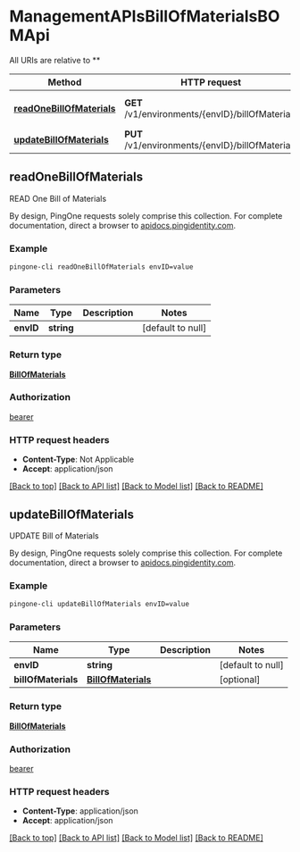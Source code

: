 # ManagementAPIsBillOfMaterialsBOMApi

All URIs are relative to **

Method | HTTP request | Description
------------- | ------------- | -------------
[**readOneBillOfMaterials**](ManagementAPIsBillOfMaterialsBOMApi.md#readOneBillOfMaterials) | **GET** /v1/environments/{envID}/billOfMaterials | READ One Bill of Materials
[**updateBillOfMaterials**](ManagementAPIsBillOfMaterialsBOMApi.md#updateBillOfMaterials) | **PUT** /v1/environments/{envID}/billOfMaterials | UPDATE Bill of Materials



## readOneBillOfMaterials

READ One Bill of Materials

By design, PingOne requests solely comprise this collection. For complete documentation, direct a browser to <a href='https://apidocs.pingidentity.com/pingone/platform/v1/api/'>apidocs.pingidentity.com</a>.

### Example

```bash
pingone-cli readOneBillOfMaterials envID=value
```

### Parameters


Name | Type | Description  | Notes
------------- | ------------- | ------------- | -------------
 **envID** | **string** |  | [default to null]

### Return type

[**BillOfMaterials**](BillOfMaterials.md)

### Authorization

[bearer](../README.md#bearer)

### HTTP request headers

- **Content-Type**: Not Applicable
- **Accept**: application/json

[[Back to top]](#) [[Back to API list]](../README.md#documentation-for-api-endpoints) [[Back to Model list]](../README.md#documentation-for-models) [[Back to README]](../README.md)


## updateBillOfMaterials

UPDATE Bill of Materials

By design, PingOne requests solely comprise this collection. For complete documentation, direct a browser to <a href='https://apidocs.pingidentity.com/pingone/platform/v1/api/'>apidocs.pingidentity.com</a>.

### Example

```bash
pingone-cli updateBillOfMaterials envID=value
```

### Parameters


Name | Type | Description  | Notes
------------- | ------------- | ------------- | -------------
 **envID** | **string** |  | [default to null]
 **billOfMaterials** | [**BillOfMaterials**](BillOfMaterials.md) |  | [optional]

### Return type

[**BillOfMaterials**](BillOfMaterials.md)

### Authorization

[bearer](../README.md#bearer)

### HTTP request headers

- **Content-Type**: application/json
- **Accept**: application/json

[[Back to top]](#) [[Back to API list]](../README.md#documentation-for-api-endpoints) [[Back to Model list]](../README.md#documentation-for-models) [[Back to README]](../README.md)

